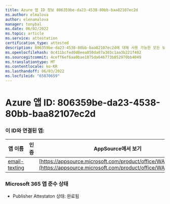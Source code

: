 ```yaml
---
title: Azure 앱 ID 정보 806359be-da23-4538-80bb-baa82107ec2d
ms.author: elmalova
author: elenamalova
manager: tonybal
ms.date: 06/02/2022
ms.topic: article
ms.service: attestation
certification_type: attested
description: 806359be-da23-4538-80bb-baa82107ec2d에 대해 사용 가능한 모든 보안 및 규정 준수 정보입니다.
ms.openlocfilehash: 0c411bcfed0d8eea850da07a303c1aa3b221f402
ms.sourcegitcommit: 4ceff6ef6aa0bae1075da646773b852970bb4049
ms.translationtype: MT
ms.contentlocale: ko-KR
ms.lasthandoff: 06/03/2022
ms.locfileid: "65870659"
---
```

# <a name="azure-app-id-806359be-da23-4538-80bb-baa82107ec2d"></a>Azure 앱 ID: 806359be-da23-4538-80bb-baa82107ec2d


### <a name="apps-associated-with-this-id"></a>이 ID와 연결된 앱:
| **앱 이름** | **인증** | **AppSource에서 보기** |
|--------------|---------------|-----------------------|
| [email-texting](../forward/WA200003086.md) |  | [https://appsource.microsoft.com/product/office/WA200003086](https://appsource.microsoft.com/product/office/WA200003086) |

### <a name="microsoft-365-app-compliance-status"></a>Microsoft 365 앱 준수 상태
- Publisher Attestaton 상태: 완료됨
